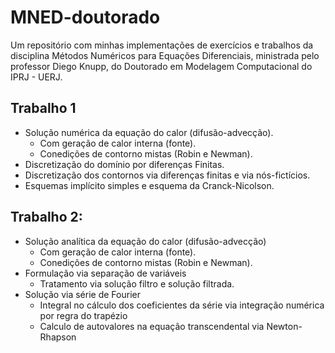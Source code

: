 # MNED-doutorado


Um repositório com minhas implementações de exercícios e trabalhos da disciplina Métodos Numéricos para Equações Diferenciais, ministrada pelo professor Diego Knupp, do Doutorado em Modelagem Computacional do IPRJ - UERJ.

## Trabalho 1

* Solução numérica da equação do calor (difusão-advecção).
	* Com geração de calor interna (fonte).
	* Conedições de contorno mistas (Robin e Newman).
* Discretização do domínio por diferenças Finitas.
* Discretização dos contornos via diferenças finitas e via nós-fictícios.
* Esquemas implícito simples e esquema da Cranck-Nicolson.


## Trabalho 2:

* Solução analítica da equação do calor (difusão-advecção)
	* Com geração de calor interna (fonte).
	* Conedições de contorno mistas (Robin e Newman).
* Formulação via separação de variáveis
	* Tratamento via solução filtro e solução filtrada.
* Solução via série de Fourier
	* Integral no cálculo dos coeficientes da série via integração numérica por regra do trapézio
	* Calculo de autovalores na equação transcendental via Newton-Rhapson 